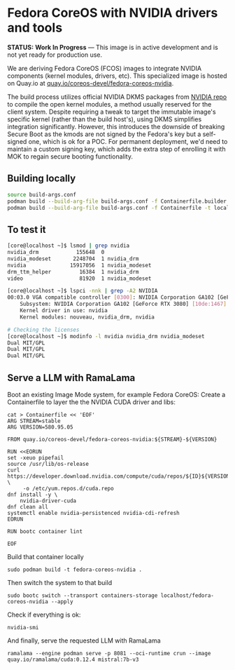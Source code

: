 # Fedora CoreOS with NVIDIA drivers and tools

**STATUS:** **Work In Progress** — This image is in active development and is not yet ready for production use.

We are deriving Fedora CoreOS (FCOS) images to integrate NVIDIA components (kernel modules, drivers, etc).
This specialized image is hosted on Quay.io at [quay.io/coreos-devel/fedora-coreos-nvidia](https://quay.io/repository/coreos-devel/fedora-coreos-nvidia?tab=tags).

The build process utilizes official NVIDIA DKMS packages from [NVIDIA repo](https://developer.download.nvidia.com/compute/cuda/repos/) to
compile the open kernel modules, a method usually reserved for the client system.
Despite requiring a tweak to target the immutable image's specific kernel (rather than the build host's), using DKMS simplifies integration significantly.
However, this introduces the downside of breaking Secure Boot as the kmods are not signed by the Fedora's key but a self-signed one, which is ok for a POC. For permanent deployment, we'd need to maintain a custom signing key, which adds the extra step of enrolling it with MOK to regain secure booting functionality.

## Building locally
```bash
source build-args.conf
podman build --build-arg-file build-args.conf -f Containerfile.builder -t $BUILDER_IMAGE
podman build --build-arg-file build-args.conf -f Containerfile -t localhost/fedora-coreos-nvidia:testing-devel
```

## To test it
```bash
[core@localhost ~]$ lsmod | grep nvidia
nvidia_drm            155648  0
nvidia_modeset       2248704  1 nvidia_drm
nvidia              15917056  1 nvidia_modeset
drm_ttm_helper         16384  1 nvidia_drm
video                  81920  1 nvidia_modeset

[core@localhost ~]$ lspci -nnk | grep -A2 NVIDIA
00:03.0 VGA compatible controller [0300]: NVIDIA Corporation GA102 [GeForce RTX 3080] [10de:2206] (rev a1)
	Subsystem: NVIDIA Corporation GA102 [GeForce RTX 3080] [10de:1467]
	Kernel driver in use: nvidia
	Kernel modules: nouveau, nvidia_drm, nvidia

# Checking the licenses
[core@localhost ~]$ modinfo -l nvidia nvidia_drm nvidia_modeset
Dual MIT/GPL
Dual MIT/GPL
Dual MIT/GPL
```

## Serve a LLM with RamaLama

Boot an existing Image Mode system, for example Fedora CoreOS:
Create a Containerfile to layer the the NVIDIA CUDA driver and libs:
```
cat > Containerfile << 'EOF'
ARG STREAM=stable
ARG VERSION=580.95.05

FROM quay.io/coreos-devel/fedora-coreos-nvidia:${STREAM}-${VERSION}

RUN <<EORUN
set -xeuo pipefail
source /usr/lib/os-release
curl https://developer.download.nvidia.com/compute/cuda/repos/${ID}${VERSION_ID}/$(arch)/cuda-${ID}${VERSION_ID}.repo \
     -o /etc/yum.repos.d/cuda.repo
dnf install -y \
    nvidia-driver-cuda
dnf clean all
systemctl enable nvidia-persistenced nvidia-cdi-refresh
EORUN

RUN bootc container lint

EOF
```
Build that container locally

```
sudo podman build -t fedora-coreos-nvidia .
```

Then switch the system to that build

```
sudo bootc switch --transport containers-storage localhost/fedora-coreos-nvidia --apply
```

Check if everything is ok:
```
nvidia-smi
```

And finally, serve the requested LLM with RamaLama
```
ramalama --engine podman serve -p 8081 --oci-runtime crun --image quay.io/ramalama/cuda:0.12.4 mistral:7b-v3
```
